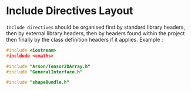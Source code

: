 # Include Directives Layout

`Include directives` should be organised first by standard library headers, then by external library headers, then by headers found within the project then finally by the class definition headers if it applies.
Example :

``` cpp linenums="1"
#include <iostream>
#incldude <cmaths>

#include "Arson/Tensor2DArray.h"
#include "GeneralInterface.h"

#include "shapeBundle.h"
```

